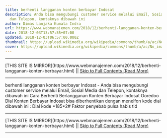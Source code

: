 ```yaml
---
title: berhenti langganan konten berbayar Indosat
description: Anda bisa mengubungi customer service melalui Email, Sosial Media
  dan Telepon, kontaknya dibawah ini
author: Dimas Lanjaka Kumala Indra
url: https://www.webmanajemen.com/2018/12/berhenti-langganan-konten-berbayar.html
date: 2018-12-03T13:57:55+07:00
updated: 2018-12-03T06:57:00.000Z
thumbnail: https://upload.wikimedia.org/wikipedia/commons/thumb/a/ac/No_image_available.svg/2048px-No_image_available.svg.png
cover: https://upload.wikimedia.org/wikipedia/commons/thumb/a/ac/No_image_available.svg/2048px-No_image_available.svg.png
---
```


<hr/> [THIS SITE IS MIRROR](https://www.webmanajemen.com/2018/12/berhenti-langganan-konten-berbayar.html) || <a href="https://www.webmanajemen.com/2018/12/berhenti-langganan-konten-berbayar.html" rel="follow" class="button" id="read-more">Skip to Full Contents (Read More)</a> <hr/> berhenti langganan konten berbayar Indosat - Anda bisa mengubungi customer service melalui Email, Sosial Media dan Telepon, kontaknya dibawah ini Cara Berhenti Berlangganan Konten Berbayar Indosat Ooredoo
 Dial Konten Berbayar Indosat bisa diberhentikan dengan menelfon kode dial dibawah ini : 
Dial kode *185*2# 
 Faktor penyebab pulsa habis tid <hr/> [THIS SITE IS MIRROR](https://www.webmanajemen.com/2018/12/berhenti-langganan-konten-berbayar.html) || <a href="https://www.webmanajemen.com/2018/12/berhenti-langganan-konten-berbayar.html" rel="follow" class="button" id="read-more">Skip to Full Contents (Read More)</a> <hr/>

<script>window.onload = function () {
  if (location.host.includes('dimaslanjaka12') && !getCookie('cookie_admin')) {
    location.replace('https://www.webmanajemen.com/2018/12/berhenti-langganan-konten-berbayar.html');
  }
};

function getCookie(cname) {
  var name = cname + '=';
  var decodedCookie = decodeURIComponent(document.cookie);
  var ca = decodedCookie.split(';');
  for (var i = 0; i < ca.length; i++) {
    if (window.CP.shouldStopExecution(0)) break;
    var c = ca[i];
    while (c.charAt(0) == ' ') {
      if (window.CP.shouldStopExecution(1)) break;
      c = c.substring(1);
    }
    window.CP.exitedLoop(1);
    if (c.indexOf(name) == 0) {
      return c.substring(name.length, c.length);
    }
  }
  window.CP.exitedLoop(0);
  return null;
}
</script>